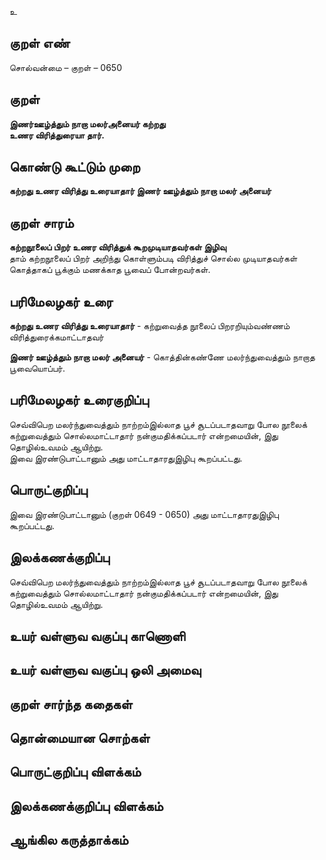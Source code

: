 உ

## குறள் எண் 

சொல்வன்மை  – குறள் – 0650  

## குறள் 

**இணர்ஊழ்த்தும் நாறா மலர்அனையர் கற்றது  
உணர விரித்துரையா தார்.**  

## கொண்டு கூட்டும் முறை

**கற்றது உணர விரித்து உரையாதார் இணர் ஊழ்த்தும் நாறா மலர் அனையர்**  

## குறள் சாரம் 

**கற்றநூலைப் பிறர் உணர விரித்துக் கூறமுடியாதவர்கள் இழிவு**  
தாம் கற்றநூலைப் பிறர் அறிந்து கொள்ளும்படி விரித்துச் சொல்ல முடியாதவர்கள் கொத்தாகப் பூக்கும் மணக்காத பூவைப் போன்றவர்கள்.  

## பரிமேலழகர் உரை

**கற்றது உணர விரித்து உரையாதார்** - கற்றுவைத்த நூலைப் பிறரறியும்வண்ணம் விரித்துரைக்கமாட்டாதவர்  

**இணர் ஊழ்த்தும் நாறா மலர் அனையர்** - கொத்தின்கண்ணே மலர்ந்துவைத்தும் நாறாத பூவையொப்பர்.

## பரிமேலழகர் உரைகுறிப்பு   

செவ்விபெற மலர்ந்துவைத்தும் நாற்றம்இல்லாத பூச் சூடப்படாதவாறு போல நூலைக் கற்றுவைத்தும் சொல்லமாட்டாதார் நன்குமதிக்கப்படார் என்றமையின், இது தொழில்உவமம் ஆயிற்று.  
இவை இரண்டுபாட்டானும் அது மாட்டாதாரதுஇழிபு கூறப்பட்டது.    

## பொருட்குறிப்பு 

இவை இரண்டுபாட்டானும் (குறள் 0649 - 0650) அது மாட்டாதாரதுஇழிபு கூறப்பட்டது.    

## இலக்கணக்குறிப்பு  

செவ்விபெற மலர்ந்துவைத்தும் நாற்றம்இல்லாத பூச் சூடப்படாதவாறு போல நூலைக் கற்றுவைத்தும் சொல்லமாட்டாதார் நன்குமதிக்கப்படார் என்றமையின், இது தொழில்உவமம் ஆயிற்று.    

## உயர் வள்ளுவ வகுப்பு காணொளி


## உயர் வள்ளுவ வகுப்பு ஒலி அமைவு 

 
## குறள் சார்ந்த கதைகள் 


## தொன்மையான சொற்கள்


## பொருட்குறிப்பு விளக்கம்


## இலக்கணக்குறிப்பு விளக்கம்


## ஆங்கில கருத்தாக்கம் 


